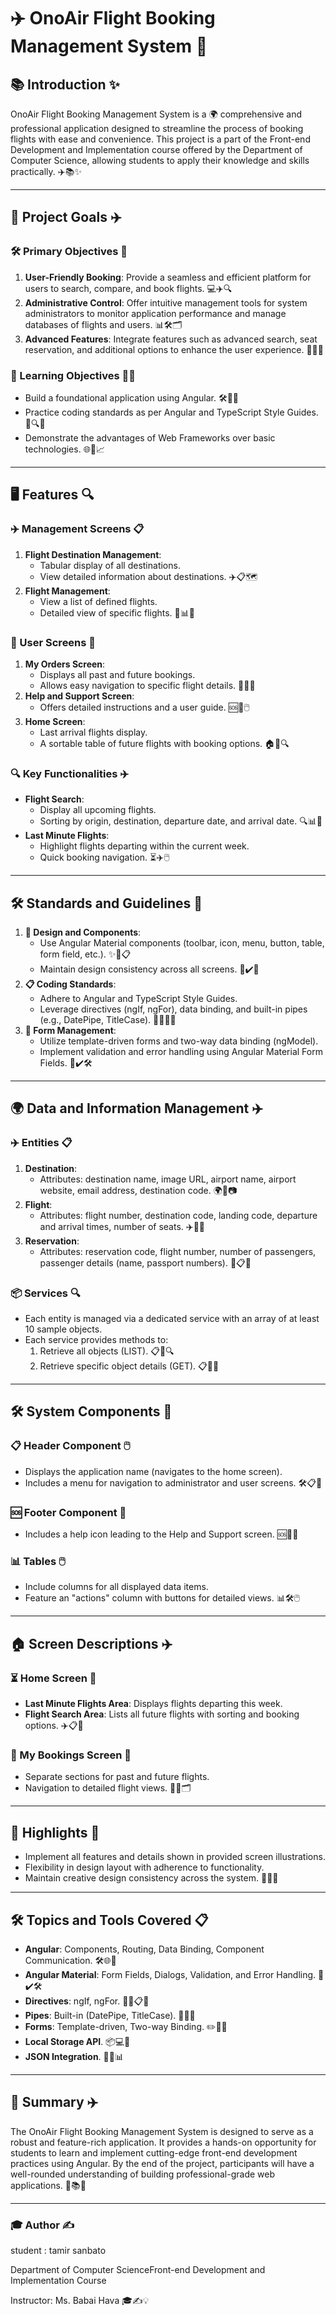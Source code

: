 
# ✈️ OnoAir Flight Booking Management System 🛫

## 📚 Introduction ✨
OnoAir Flight Booking Management System is a 🌍 comprehensive and professional application designed to streamline the process of booking flights with ease and convenience. This project is a part of the Front-end Development and Implementation course offered by the Department of Computer Science, allowing students to apply their knowledge and skills practically. ✈️📚✨

---

## 🎯 Project Goals ✈️

### 🛠️ Primary Objectives 💺
1. **User-Friendly Booking**: Provide a seamless and efficient platform for users to search, compare, and book flights. 💻✈️🔍
2. **Administrative Control**: Offer intuitive management tools for system administrators to monitor application performance and manage databases of flights and users. 📊🛠️🗂️
3. **Advanced Features**: Integrate features such as advanced search, seat reservation, and additional options to enhance the user experience. 🚀💺🎯

### 📘 Learning Objectives 🧑‍💻
- Build a foundational application using Angular. 🛠️📘✨
- Practice coding standards as per Angular and TypeScript Style Guides. 📜🔍💡
- Demonstrate the advantages of Web Frameworks over basic technologies. 🌐🚀📈

---

## 🖥️ Features 🔍

### ✈️ Management Screens 📋
1. **Flight Destination Management**:
   - Tabular display of all destinations.
   - View detailed information about destinations. ✈️📋🗺️
2. **Flight Management**:
   - View a list of defined flights.
   - Detailed view of specific flights. 🛫📊📅

### 🛒 User Screens 📂
1. **My Orders Screen**:
   - Displays all past and future bookings.
   - Allows easy navigation to specific flight details. 🛒🛫📂
2. **Help and Support Screen**:
   - Offers detailed instructions and a user guide. 🆘📘🖱️
3. **Home Screen**:
   - Last arrival flights display.
   - A sortable table of future flights with booking options. 🏠📅🔍

### 🔍 Key Functionalities ✈️
- **Flight Search**:
  - Display all upcoming flights.
  - Sorting by origin, destination, departure date, and arrival date. 🔍📊📅
- **Last Minute Flights**:
  - Highlight flights departing within the current week.
  - Quick booking navigation. ⏳✈️🖱️

---

## 🛠️ Standards and Guidelines 📜
1. **🎨 Design and Components**:
   - Use Angular Material components (toolbar, icon, menu, button, table, form field, etc.). ✨📐📋
   - Maintain design consistency across all screens. 🎨✔️📱
2. **📋 Coding Standards**:
   - Adhere to Angular and TypeScript Style Guides.
   - Leverage directives (ngIf, ngFor), data binding, and built-in pipes (e.g., DatePipe, TitleCase). 🧑‍💻📜🔧
3. **📄 Form Management**:
   - Utilize template-driven forms and two-way data binding (ngModel).
   - Implement validation and error handling using Angular Material Form Fields. 📝✔️🛠️

---

## 🌍 Data and Information Management ✈️

### ✈️ Entities 📋
1. **Destination**:
   - Attributes: destination name, image URL, airport name, airport website, email address, destination code. 🌍📧📷
2. **Flight**:
   - Attributes: flight number, destination code, landing code, departure and arrival times, number of seats. ✈️🛫🛬
3. **Reservation**:
   - Attributes: reservation code, flight number, number of passengers, passenger details (name, passport numbers). 🛒📋🛂

### 📦 Services 🔍
- Each entity is managed via a dedicated service with an array of at least 10 sample objects.
- Each service provides methods to:
  1. Retrieve all objects (LIST). 📋📂🔍
  2. Retrieve specific object details (GET). 📋📄🔎

---

## 🛠️ System Components 📱

### 📋 Header Component 🖱️
- Displays the application name (navigates to the home screen).
- Includes a menu for navigation to administrator and user screens. 🛠️📋📱

### 🆘 Footer Component 📩
- Includes a help icon leading to the Help and Support screen. 🆘📩📱

### 📊 Tables 🖱️
- Include columns for all displayed data items.
- Feature an "actions" column with buttons for detailed views. 📊🛠️🖱️

---

## 🏠 Screen Descriptions ✈️

### ⏳ Home Screen 📅
- **Last Minute Flights Area**: Displays flights departing this week.
- **Flight Search Area**: Lists all future flights with sorting and booking options. ✈️📋📅

### 🛒 My Bookings Screen 📂
- Separate sections for past and future flights.
- Navigation to detailed flight views. 🛒📂🗂️

---

## 🌟 Highlights 🎨
- Implement all features and details shown in provided screen illustrations.
- Flexibility in design layout with adherence to functionality.
- Maintain creative design consistency across the system. 🌟🎨✨

---

## 🛠️ Topics and Tools Covered 📋
- **Angular**: Components, Routing, Data Binding, Component Communication. 🛠️🌐🔗
- **Angular Material**: Form Fields, Dialogs, Validation, and Error Handling. 📝✔️🛠️
- **Directives**: ngIf, ngFor. 🧑‍💻📋🔧
- **Pipes**: Built-in (DatePipe, TitleCase). 📅📝🔗
- **Forms**: Template-driven, Two-way Binding. ✏️🔗📄
- **Local Storage API**. 📦💻📂
- **JSON Integration**. 📝💾📊

---

## 🚀 Summary ✈️
The OnoAir Flight Booking Management System is designed to serve as a robust and feature-rich application. It provides a hands-on opportunity for students to learn and implement cutting-edge front-end development practices using Angular. By the end of the project, participants will have a well-rounded understanding of building professional-grade web applications. 🚀📚✨

---

### 🎓 Author ✍️
student : tamir sanbato

Department of Computer ScienceFront-end Development and Implementation Course

Instructor: Ms. Babai Hava 🎓✍️💡
